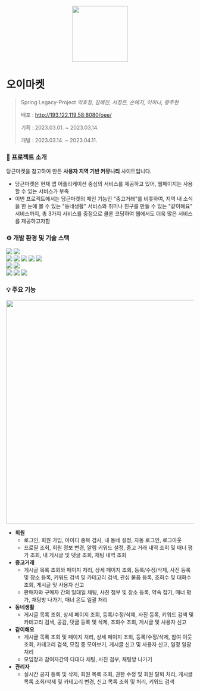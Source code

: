<p align="center">
  <img src="https://user-images.githubusercontent.com/112843609/236851518-2aced586-27d9-46e6-88e3-46ce95d294f4.jpg" width = '150px'>
</p>

#  오이마켓
> Spring Legacy-Project *박효정, 김혜진, 서정은, 손예지, 이하나, 황주현*
>
> 배포 : http://193.122.119.58:8080/oee/
>
> 기획 : 2023.03.01. ~ 2023.03.14.
> 
> 개발 : 2023.03.14. ~ 2023.04.11.


### 📝 프로젝트 소개
당근마켓을 참고하여 만든 **사용자 지역 기반 커뮤니티** 사이트입니다.
* 당근마켓은 현재 앱 어플리케이션 중심의 서비스를 제공하고 있어, 웹페이지는 사용할 수 있는 서비스가 부족
* 이번 프로젝트에서는 당근마켓의 메인 기능인 "중고거래"를 비롯하여, 
  지역 내 소식을 한 눈에 볼 수 있는 "동네생활" 서비스와 취미나 친구를 만들 수 있는 "같이해요" 서비스까지, 
  총 3가지 서비스를 중점으로 클론 코딩하여 웹에서도 더욱 많은 서비스를 제공하고자함


### ⚙️ 개발 환경 및 기술 스택
<div>
  <img src="https://img.shields.io/badge/spring-6DB33F?style=for-the-badge&logo=spring&logoColor=white">
  <img src="https://img.shields.io/badge/oracle-F80000?style=for-the-badge&logo=oracle&logoColor=white">
  <br>
  <img src="https://img.shields.io/badge/java-007396?style=for-the-badge&logo=java&logoColor=white">
  <img src="https://img.shields.io/badge/jquery-0769AD?style=for-the-badge&logo=jquery&logoColor=white">
  <img src="https://img.shields.io/badge/html5-E34F26?style=for-the-badge&logo=html5&logoColor=white">
  <img src="https://img.shields.io/badge/css-1572B6?style=for-the-badge&logo=css3&logoColor=white">
  <img src="https://img.shields.io/badge/javascript-F7DF1E?style=for-the-badge&logo=javascript&logoColor=black"> 
  <br>
  <img src="https://img.shields.io/badge/apache tomcat-F8DC75?style=for-the-badge&logo=apachetomcat&logoColor=white">
  <img src="https://img.shields.io/badge/bootstrap-7952B3?style=for-the-badge&logo=bootstrap&logoColor=white">
  <br>
  <img src="https://img.shields.io/badge/github-181717?style=for-the-badge&logo=github&logoColor=white">
  <img src="https://img.shields.io/badge/notion-000000?style=for-the-badge&logo=notion&logoColor=white">
  <img src="https://img.shields.io/badge/discord-5865F2?style=for-the-badge&logo=discord&logoColor=white">
</div>


### 💡 주요 기능
<p align="center">
  <img src="https://user-images.githubusercontent.com/112843609/236869687-533103b5-2ad7-4f37-aa04-6fca35e98118.png" width = '600px'>
</p>

- **회원**
  - 로그인, 회원 가입, 아이디 중복 검사, 내 동네 설정, 자동 로그인, 로그아웃
  - 프로필 조회, 회원 정보 변경, 알림 키워드 설정, 중고 거래 내역 조회 및 매너 평가 조회, 내 게시글 및 댓글 조회, 채팅 내역 조회
- **중고거래**
  - 게시글 목록 조회와 페이지 처리, 상세 페이지 조회, 등록/수정/삭제, 사진 등록 및 장소 등록, 키워드 검색 및 카테고리 검색, 
    관심 물품 등록, 조회수 및 대화수 조회, 게시글 및 사용자 신고
  - 판매자와 구매자 간의 일대일 채팅, 사진 첨부 및 장소 등록, 약속 잡기, 매너 평가, 채팅방 나가기, 매너 온도 일괄 처리
- **동네생활**
  - 게시글 목록 조회, 상세 페이지 조회, 등록/수정/삭제, 사진 등록, 키워드 검색 및 카테고리 검색, 공감, 댓글 등록 및 삭제, 
    조회수 조회, 게시글 및 사용자 신고
- **같이해요**
  - 게시글 목록 조회 및 페이지 처리, 상세 페이지 조회, 등록/수정/삭제, 참여 이웃 조회, 카테고리 검색, 모집 중 모아보기, 
    게시글 신고 및 사용자 신고, 일정 일괄 처리
  - 모임장과 참여자간의 다대다 채팅, 사진 첨부, 채팅방 나가기
- **관리자**
  - 실시간 공지 등록 및 삭제, 회원 목록 조회, 권한 수정 및 회원 탈퇴 처리, 게시글 목록 조회/삭제 및 카테고리 변경, 
    신고 목록 조회 및 처리, 키워드 검색
